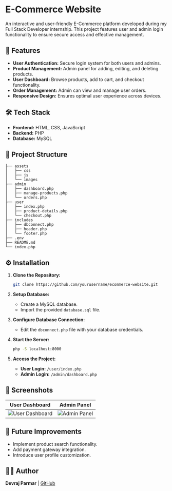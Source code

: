 # E-Commerce Website

An interactive and user-friendly E-Commerce platform developed during my Full Stack Developer internship. This project features user and admin login functionality to ensure secure access and effective management.

## 🚀 Features
- **User Authentication:** Secure login system for both users and admins.
- **Product Management:** Admin panel for adding, editing, and deleting products.
- **User Dashboard:** Browse products, add to cart, and checkout functionality.
- **Order Management:** Admin can view and manage user orders.
- **Responsive Design:** Ensures optimal user experience across devices.

## 🛠️ Tech Stack
- **Frontend:** HTML, CSS, JavaScript
- **Backend:** PHP
- **Database:** MySQL

## 📂 Project Structure
```
├── assets
│   ├── css
│   ├── js
│   └── images
├── admin
│   ├── dashboard.php
│   ├── manage-products.php
│   └── orders.php
├── user
│   ├── index.php
│   ├── product-details.php
│   └── checkout.php
├── includes
│   ├── dbconnect.php
│   ├── header.php
│   └── footer.php
├── .env
├── README.md
└── index.php
```

## ⚙️ Installation
1. **Clone the Repository:**
   ```bash
   git clone https://github.com/yourusername/ecommerce-website.git
   ```

2. **Setup Database:**
   - Create a MySQL database.
   - Import the provided `database.sql` file.

3. **Configure Database Connection:**
   - Edit the `dbconnect.php` file with your database credentials.

4. **Start the Server:**
   ```bash
   php -S localhost:8000
   ```

5. **Access the Project:**
   - **User Login:** `/user/index.php`
   - **Admin Login:** `/admin/dashboard.php`

## 📸 Screenshots
| **User Dashboard** | **Admin Panel** |
|:-------------------:|:----------------:|
| ![User Dashboard](assets/images/user_dashboard.png) | ![Admin Panel](assets/images/admin_dashboard.png) |

## 🔮 Future Improvements
- Implement product search functionality.
- Add payment gateway integration.
- Introduce user profile customization.

## 👨‍💻 Author
**Devraj Parmar**  | [GitHub](https://github.com/yourusername)

